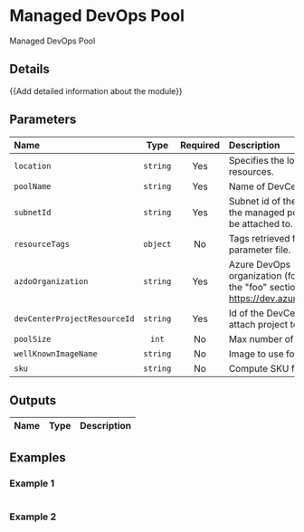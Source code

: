 # Managed DevOps Pool

Managed DevOps Pool

## Details

{{Add detailed information about the module}}

## Parameters

| Name                         | Type     | Required | Description                                                                            |
| :--------------------------- | :------: | :------: | :------------------------------------------------------------------------------------- |
| `location`                   | `string` | Yes      | Specifies the location for resources.                                                  |
| `poolName`                   | `string` | Yes      | Name of DevCenter                                                                      |
| `subnetId`                   | `string` | Yes      | Subnet id of the subnet the managed pool should be attached to.                        |
| `resourceTags`               | `object` | No       | Tags retrieved from parameter file.                                                    |
| `azdoOrganization`           | `string` | Yes      | Azure DevOps organization (for example the "foo" section of https://dev.azure.com/foo) |
| `devCenterProjectResourceId` | `string` | Yes      | Id of the DevCenter to attach project to.                                              |
| `poolSize`                   | `int`    | No       | Max number of agents.                                                                  |
| `wellKnownImageName`         | `string` | No       | Image to use for pool.                                                                 |
| `sku`                        | `string` | No       | Compute SKU for agent.                                                                 |

## Outputs

| Name | Type | Description |
| :--- | :--: | :---------- |

## Examples

### Example 1

```bicep
```

### Example 2

```bicep
```